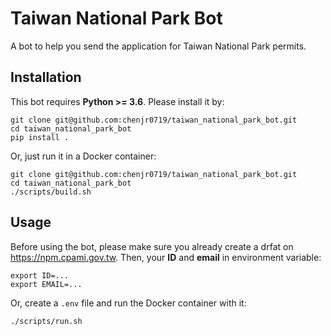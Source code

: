 # Taiwan National Park Bot

A bot to help you send the application for Taiwan National Park permits.

## Installation

This bot requires **Python >= 3.6**.
Please install it by:

```shell
git clone git@github.com:chenjr0719/taiwan_national_park_bot.git
cd taiwan_national_park_bot
pip install .
```

Or, just run it in a Docker container:

```shell
git clone git@github.com:chenjr0719/taiwan_national_park_bot.git
cd taiwan_national_park_bot
./scripts/build.sh
```

## Usage

Before using the bot, please make sure you already create a drfat on https://npm.cpami.gov.tw.
Then, your **ID** and **email** in environment variable:
```shell
export ID=...
export EMAIL=...
```

Or, create a `.env` file and run the Docker container with it:
```shell
./scripts/run.sh
```
